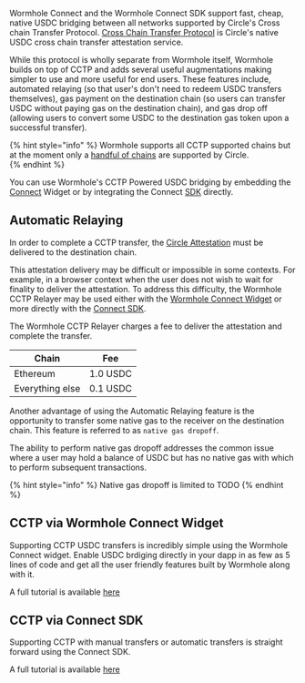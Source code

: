 
Wormhole Connect and the Wormhole Connect SDK support fast, cheap, native USDC bridging between all networks supported by Circle's Cross chain Transfer Protocol. [Cross Chain Transfer Protocol](https://www.circle.com/en/cross-chain-transfer-protocol) is Circle's native USDC cross chain transfer attestation service.

While this protocol is wholly separate from Wormhole itself, Wormhole builds on top of CCTP and adds several useful augmentations making simpler to use and more useful for end users. These features include, automated relaying (so that user's don't need to redeem USDC transfers themselves), gas payment on the destination chain (so users can transfer USDC without paying gas on the destination chain), and gas drop off (allowing users to convert some USDC to the destination gas token upon a successful transfer). 


{% hint style="info" %}
Wormhole supports all CCTP supported chains but at the moment only a [handful of chains](https://developers.circle.com/stablecoins/docs/supported-domains) are supported by Circle.  
{% endhint %}

You can use Wormhole's CCTP Powered USDC bridging by embedding the [Connect](../../quick-start/wormhole-connect/wh-connect.md) Widget or by integrating the Connect [SDK](./sdk.md) directly. 


## Automatic Relaying

In order to complete a CCTP transfer, the [Circle Attestation](https://developers.circle.com/stablecoins/reference/getattestation) must be delivered to the destination chain. 

This attestation delivery may be difficult or impossible in some contexts. For example, in a browser context when the user does not wish to wait for finality to deliver the attestation.  To address this difficulty, the Wormhole CCTP Relayer may be used either with the [Wormhole Connect Widget](#wormhole-connect) or more directly with the [Connect SDK](#connect-sdk).

The Wormhole CCTP Relayer charges a fee to deliver the attestation and complete the transfer.

|Chain|Fee|
|---|---|
|Ethereum|1.0 USDC|
|Everything else|0.1 USDC|


Another advantage of using the Automatic Relaying feature is the opportunity to transfer some native gas to the receiver on the destination chain. This feature is referred to as `native gas dropoff`. 

The ability to perform native gas dropoff addresses the common issue where a user may hold a balance of USDC but has no native gas with which to perform subsequent transactions.

{% hint style="info" %}
Native gas dropoff is limited to TODO
{% endhint %}


<!-- TODO: explainer of how the CCTP relayer works -->

## CCTP via Wormhole Connect Widget

Supporting CCTP USDC transfers is incredibly simple using the Wormhole Connect widget. Enable USDC brdiging directly in your dapp in as few as 5 lines of code and get all the user friendly features built by Wormhole along with it. 

A full tutorial is available [here](../wormhole-connect/wh-connect.md)

## CCTP via Connect SDK

Supporting CCTP with manual transfers or automatic transfers is straight forward using the Connect SDK.

A full tutorial is available [here](./sdk.md)
